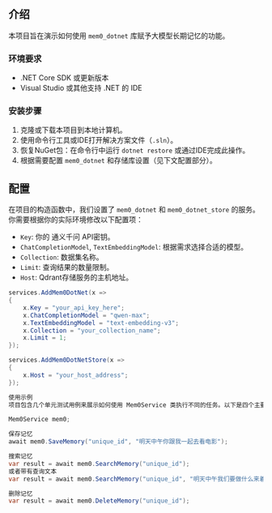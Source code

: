 ## 介绍
本项目旨在演示如何使用 `mem0_dotnet` 库赋予大模型长期记忆的功能。

### 环境要求
- .NET Core SDK 或更新版本
- Visual Studio 或其他支持 .NET 的 IDE

### 安装步骤
1. 克隆或下载本项目到本地计算机。
2. 使用命令行工具或IDE打开解决方案文件（`.sln`）。
3. 恢复NuGet包：在命令行中运行 `dotnet restore` 或通过IDE完成此操作。
4. 根据需要配置 `mem0_dotnet` 和存储库设置（见下文配置部分）。

## 配置
在项目的构造函数中，我们设置了 `mem0_dotnet` 和 `mem0_dotnet_store` 的服务。你需要根据你的实际环境修改以下配置项：
- `Key`: 你的 通义千问 API密钥。
- `ChatCompletionModel`, `TextEmbeddingModel`: 根据需求选择合适的模型。
- `Collection`: 数据集名称。
- `Limit`: 查询结果的数量限制。
- `Host`: Qdrant存储服务的主机地址。

```csharp
services.AddMem0DotNet(x =>
{
    x.Key = "your_api_key_here";
    x.ChatCompletionModel = "qwen-max";
    x.TextEmbeddingModel = "text-embedding-v3";
    x.Collection = "your_collection_name";
    x.Limit = 1;
});

services.AddMem0DotNetStore(x =>
{
    x.Host = "your_host_address";
});

使用示例
项目包含几个单元测试用例来展示如何使用 Mem0Service 类执行不同的任务。以下是四个主要功能的例子：

Mem0Service mem0;

保存记忆
await mem0.SaveMemory("unique_id", "明天中午你跟我一起去看电影");

搜索记忆
var result = await mem0.SearchMemory("unique_id");
或者带有查询文本
var result = await mem0.SearchMemory("unique_id", "明天中午我们要做什么来着？");

删除记忆
var result = await mem0.DeleteMemory("unique_id");


